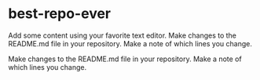 # best-repo-ever
Add some content using your favorite text editor.
Make changes to the README.md file in your repository. Make a note of which lines you change.

Make changes to the README.md file in your repository. Make a note of which lines you change.


